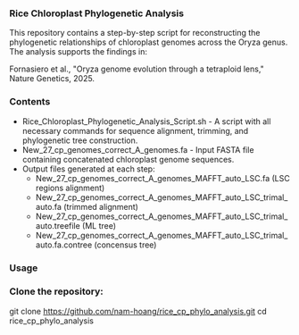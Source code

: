 ### Rice Chloroplast Phylogenetic Analysis

This repository contains a step-by-step script for reconstructing the phylogenetic relationships of chloroplast genomes across the Oryza genus. The analysis supports the findings in:

Fornasiero et al., "Oryza genome evolution through a tetraploid lens," Nature Genetics, 2025.

### Contents

- Rice_Chloroplast_Phylogenetic_Analysis_Script.sh - A script with all necessary commands for sequence alignment, trimming, and phylogenetic tree construction.
- New_27_cp_genomes_correct_A_genomes.fa - Input FASTA file containing concatenated chloroplast genome sequences.
- Output files generated at each step:
  - New_27_cp_genomes_correct_A_genomes_MAFFT_auto_LSC.fa (LSC regions alignment)
  - New_27_cp_genomes_correct_A_genomes_MAFFT_auto_LSC_trimal_auto.fa (trimmed alignment)
  - New_27_cp_genomes_correct_A_genomes_MAFFT_auto_LSC_trimal_auto.treefile (ML tree)
  - New_27_cp_genomes_correct_A_genomes_MAFFT_auto_LSC_trimal_auto.fa.contree (concensus tree)

### Usage

### Clone the repository:
git clone https://github.com/nam-hoang/rice_cp_phylo_analysis.git cd rice_cp_phylo_analysis
